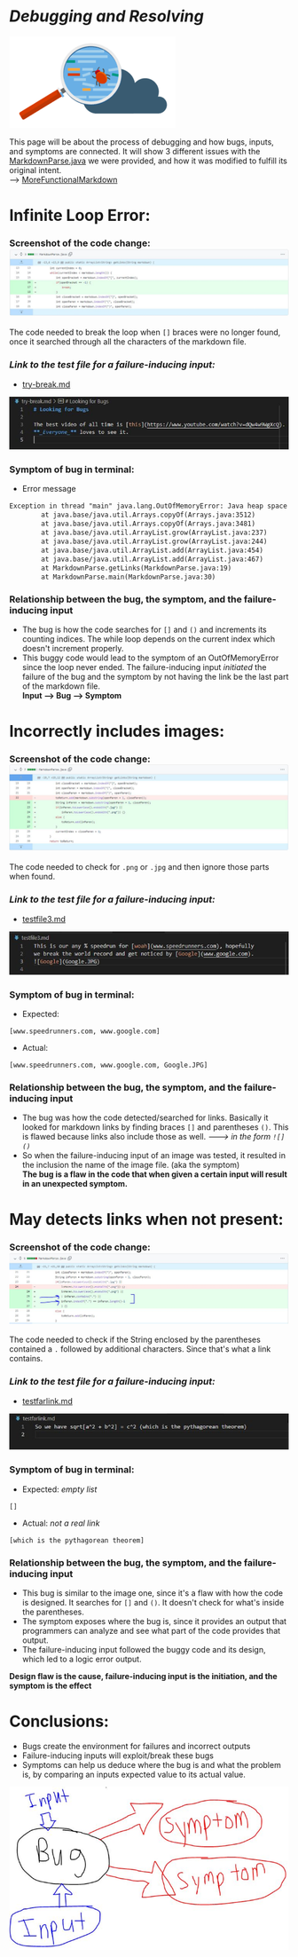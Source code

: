 # *Debugging and Resolving*  
![Debug](2DebugFront.png)  

This page will be about the process of debugging and how bugs, inputs, and symptoms are connected. It will show 3 different issues with the [MarkdownParse.java](https://github.com/nidhidhamnani/markdown-parser/blob/main/MarkdownParse.java) we were provided, and how it was modified to fulfill its original intent.   
--> [MoreFunctionalMarkdown](https://github.com/AllKeng/markdown-parser/blob/main/MarkdownParse.java)

# Infinite Loop Error:   

### **Screenshot of the code change: ![Change](2CodeChange.JPG)**
The code needed to break the loop when `[]` braces were no longer found, once it searched through all the characters of the markdown file.
  
### ***Link to the test file for a failure-inducing input:***    
* [try-break.md](https://github.com/AllKeng/markdown-parser/blob/main/try-break.md) 
  
![Try-Break](2TryBreak.JPG) 

  
### **Symptom of bug in terminal:**
* Error message
```
Exception in thread "main" java.lang.OutOfMemoryError: Java heap space
        at java.base/java.util.Arrays.copyOf(Arrays.java:3512)
        at java.base/java.util.Arrays.copyOf(Arrays.java:3481)
        at java.base/java.util.ArrayList.grow(ArrayList.java:237)
        at java.base/java.util.ArrayList.grow(ArrayList.java:244)
        at java.base/java.util.ArrayList.add(ArrayList.java:454)
        at java.base/java.util.ArrayList.add(ArrayList.java:467)
        at MarkdownParse.getLinks(MarkdownParse.java:19)
        at MarkdownParse.main(MarkdownParse.java:30)
```

### **Relationship between the bug, the symptom, and the failure-inducing input**

* The bug is how the code searches for `[]` and `()` and increments its counting indices. The while loop depends on the current index which doesn't increment properly. 
* This buggy code would lead to the symptom of an OutOfMemoryError since the loop never ended. The failure-inducing input _initiated_ the failure of the bug and the symptom by not having the link be the last part of the markdown file.   
**Input --> Bug --> Symptom**


# Incorrectly includes images:  

### **Screenshot of the code change: ![Change](2ImageFix.JPG)**
The code needed to check for `.png` or `.jpg` and then ignore those parts when found. 
  
### ***Link to the test file for a failure-inducing input:***   
* [testfile3.md](https://github.com/AllKeng/markdown-parser/blob/main/testfile3.md)  

![TestFile3](2TestFile3.JPG)

  
### **Symptom of bug in terminal:**
* Expected:  
```
[www.speedrunners.com, www.google.com]
```  
* Actual:  
```
[www.speedrunners.com, www.google.com, Google.JPG]
```  

### **Relationship between the bug, the symptom, and the failure-inducing input**
* The bug was how the code detected/searched for links. Basically it looked for markdown links by finding braces `[]` and parentheses `()`. This is flawed because links also include those as well. *---> in the form `![]()`*   
* So when the failure-inducing input of an image was tested, it resulted in the inclusion the name of the image file. (aka the symptom)  
**The bug is a flaw in the code that when given a certain input will result in an unexpected symptom.** 


# May detects links when not present: 

### **Screenshot of the code change: ![Change](2ValidLinkFix.JPG)**
The code needed to check if the String enclosed by the parentheses contained a `.` followed by additional characters. Since that's what a link contains. 
  
### ***Link to the test file for a failure-inducing input:***   
* [testfarlink.md](https://github.com/AllKeng/markdown-parser/blob/main/testfarlink.md)  

![testfarlink](2TestFarLink.JPG)

  
### **Symptom of bug in terminal:**
* Expected:  *empty list*
```
[]
```  
* Actual:    *not a real link*
```
[which is the pythagorean theorem]
```  

### **Relationship between the bug, the symptom, and the failure-inducing input**

* This bug is similar to the image one, since it's a flaw with how the code is designed. It searches for `[]` and `()`. It doesn't check for what's inside the parentheses. 
* The symptom exposes where the bug is, since it provides an output that programmers can analyze and see what part of the code provides that output.
* The failure-inducing input followed the buggy code and its design, which led to a logic error output. 

**Design flaw is the cause, failure-inducing input is the initiation, and the symptom is the effect**


# Conclusions:
* Bugs create the environment for failures and incorrect outputs
* Failure-inducing inputs will exploit/break these bugs 
* Symptoms can help us deduce where the bug is and what the problem is, by comparing an inputs expected value to its actual value.

![Connection](2InputBugSym.JPG)
